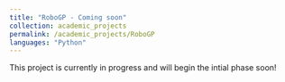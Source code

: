```yaml
---
title: "RoboGP - Coming soon"
collection: academic_projects
permalink: /academic_projects/RoboGP
languages: "Python"
---
```

This project is currently in progress and will begin the intial phase soon!
